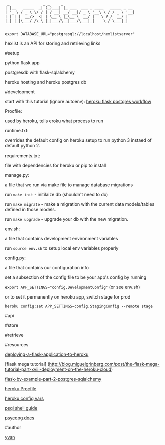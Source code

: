 ```
 _               _ _     _
| |__   _____  _| (_)___| |_ ___  ___ _ ____   _____ _ __ 
| '_ \ / _ \ \/ / | / __| __/ __|/ _ \ '__\ \ / / _ \ '__|
| | | |  __/>  <| | \__ \ |_\__ \  __/ |   \ V /  __/ |
|_| |_|\___/_/\_\_|_|___/\__|___/\___|_|    \_/ \___|_|   
                                                        
```
    export DATABASE_URL="postgresql://localhost/hexlistserver"

hexlist is an API for storing and retrieving links

#setup

python flask app

postgresdb with flask-sqlalchemy

heroku hosting and heroku postgres db

#development

start with this tutorial (ignore autoenv):
[heroku flask postgres workflow](https://realpython.com/blog/python/flask-by-example-part-1-project-setup/)

Procfile:

used by heroku, tells eroku what process to run

runtime.txt:

overrides the default config on heroku setup to run python 3 instaed of default python 2.

requirements.txt:

file with dependencies for heroku or pip to install

manage.py:

a file that we run via make file to manage database migrations

run `make init` - initilaize db (shouldn't need to do)

run `make migrate` - make a migration with the current data models/tables defined in those models.

run `make upgrade` - upgrade your db with the new migration.

env.sh:

a file that contains development environment variables

run `source env.sh` to setup local env variables properly

config.py:

a file that contains our configuration info

set a subsection of the config file to be your app's config by running

`export APP_SETTINGS="config.DevelopmentConfig"` (or see env.sh)

or to set it permanently on heroku app, switch stage for prod

`heroku config:set APP_SETTINGS=config.StagingConfig --remote stage`

#api

#store

#retrieve

#resources

[deploying-a-flask-application-to-heroku](https://community.nitrous.io/tutorials/deploying-a-flask-application-to-heroku)

[flask mega tutorial] (http://blog.miguelgrinberg.com/post/the-flask-mega-tutorial-part-xviii-deployment-on-the-heroku-cloud)

[flask-by-example-part-2-postgres-sqlalchemy](https://realpython.com/blog/python/flask-by-example-part-2-postgres-sqlalchemy-and-alembic/)

[heroku Procfile](https://devcenter.heroku.com/articles/procfile)

[heroku config vars](https://devcenter.heroku.com/articles/config-vars)

[psql shell guide](http://postgresguide.com/utilities/psql.html)

[psycopg docs](http://initd.org/psycopg/docs/)

#author

[yvan](https://github.com/yvan)
